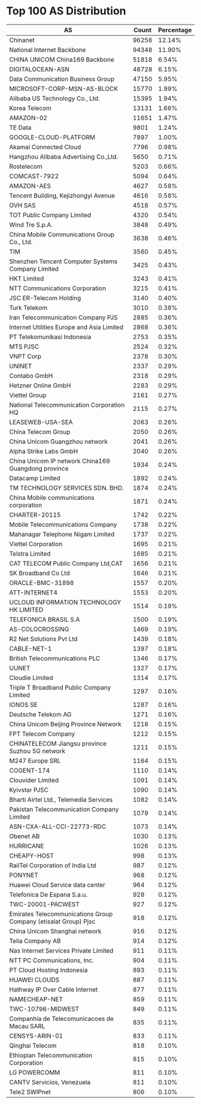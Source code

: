 # Top 100 AS Distribution
| AS | Count | Percentage |
|----|----|----|
| Chinanet | 96256 | 12.14% |
| National Internet Backbone | 94348 | 11.90% |
| CHINA UNICOM China169 Backbone | 51818 | 6.54% |
| DIGITALOCEAN-ASN | 48728 | 6.15% |
| Data Communication Business Group | 47150 | 5.95% |
| MICROSOFT-CORP-MSN-AS-BLOCK | 15770 | 1.99% |
| Alibaba US Technology Co., Ltd. | 15395 | 1.94% |
| Korea Telecom | 13131 | 1.66% |
| AMAZON-02 | 11651 | 1.47% |
| TE Data | 9801 | 1.24% |
| GOOGLE-CLOUD-PLATFORM | 7897 | 1.00% |
| Akamai Connected Cloud | 7796 | 0.98% |
| Hangzhou Alibaba Advertising Co.,Ltd. | 5650 | 0.71% |
| Rostelecom | 5203 | 0.66% |
| COMCAST-7922 | 5094 | 0.64% |
| AMAZON-AES | 4627 | 0.58% |
| Tencent Building, Kejizhongyi Avenue | 4616 | 0.58% |
| OVH SAS | 4518 | 0.57% |
| TOT Public Company Limited | 4320 | 0.54% |
| Wind Tre S.p.A. | 3848 | 0.49% |
| China Mobile Communications Group Co., Ltd. | 3638 | 0.46% |
| TIM | 3560 | 0.45% |
| Shenzhen Tencent Computer Systems Company Limited | 3425 | 0.43% |
| HKT Limited | 3243 | 0.41% |
| NTT Communications Corporation | 3215 | 0.41% |
| JSC ER-Telecom Holding | 3140 | 0.40% |
| Turk Telekom | 3010 | 0.38% |
| Iran Telecommunication Company PJS | 2885 | 0.36% |
| Internet Utilities Europe and Asia Limited | 2868 | 0.36% |
| PT Telekomunikasi Indonesia | 2753 | 0.35% |
| MTS PJSC | 2524 | 0.32% |
| VNPT Corp | 2378 | 0.30% |
| UNINET | 2337 | 0.29% |
| Contabo GmbH | 2318 | 0.29% |
| Hetzner Online GmbH | 2283 | 0.29% |
| Viettel Group | 2161 | 0.27% |
| National Telecommunication Corporation HQ | 2115 | 0.27% |
| LEASEWEB-USA-SEA | 2063 | 0.26% |
| China Telecom Group | 2050 | 0.26% |
| China Unicom Guangzhou network | 2041 | 0.26% |
| Alpha Strike Labs GmbH | 2040 | 0.26% |
| China Unicom IP network China169 Guangdong province | 1934 | 0.24% |
| Datacamp Limited | 1892 | 0.24% |
| TM TECHNOLOGY SERVICES SDN. BHD. | 1874 | 0.24% |
| China Mobile communications corporation | 1871 | 0.24% |
| CHARTER-20115 | 1742 | 0.22% |
| Mobile Telecommunications Company | 1738 | 0.22% |
| Mahanagar Telephone Nigam Limited | 1737 | 0.22% |
| Viettel Corporation | 1695 | 0.21% |
| Telstra Limited | 1685 | 0.21% |
| CAT TELECOM Public Company Ltd,CAT | 1656 | 0.21% |
| SK Broadband Co Ltd | 1646 | 0.21% |
| ORACLE-BMC-31898 | 1557 | 0.20% |
| ATT-INTERNET4 | 1553 | 0.20% |
| UCLOUD INFORMATION TECHNOLOGY HK LIMITED | 1514 | 0.19% |
| TELEFONICA BRASIL S.A | 1500 | 0.19% |
| AS-COLOCROSSING | 1469 | 0.19% |
| R2 Net Solutions Pvt Ltd | 1439 | 0.18% |
| CABLE-NET-1 | 1397 | 0.18% |
| British Telecommunications PLC | 1346 | 0.17% |
| UUNET | 1327 | 0.17% |
| Cloudie Limited | 1314 | 0.17% |
| Triple T Broadband Public Company Limited | 1297 | 0.16% |
| IONOS SE | 1287 | 0.16% |
| Deutsche Telekom AG | 1271 | 0.16% |
| China Unicom Beijing Province Network | 1218 | 0.15% |
| FPT Telecom Company | 1212 | 0.15% |
| CHINATELECOM Jiangsu province Suzhou 5G network | 1211 | 0.15% |
| M247 Europe SRL | 1164 | 0.15% |
| COGENT-174 | 1110 | 0.14% |
| Clouvider Limited | 1091 | 0.14% |
| Kyivstar PJSC | 1090 | 0.14% |
| Bharti Airtel Ltd., Telemedia Services | 1082 | 0.14% |
| Pakistan Telecommunication Company Limited | 1079 | 0.14% |
| ASN-CXA-ALL-CCI-22773-RDC | 1073 | 0.14% |
| Obenet AB | 1030 | 0.13% |
| HURRICANE | 1026 | 0.13% |
| CHEAPY-HOST | 998 | 0.13% |
| RailTel Corporation of India Ltd | 987 | 0.12% |
| PONYNET | 968 | 0.12% |
| Huawei Cloud Service data center | 964 | 0.12% |
| Telefonica De Espana S.a.u. | 928 | 0.12% |
| TWC-20001-PACWEST | 927 | 0.12% |
| Emirates Telecommunications Group Company (etisalat Group) Pjsc | 918 | 0.12% |
| China Unicom Shanghai network | 916 | 0.12% |
| Telia Company AB | 914 | 0.12% |
| Nas Internet Services Private Limited | 911 | 0.11% |
| NTT PC Communications, Inc. | 904 | 0.11% |
| PT Cloud Hosting Indonesia | 893 | 0.11% |
| HUAWEI CLOUDS | 887 | 0.11% |
| Hathway IP Over Cable Internet | 877 | 0.11% |
| NAMECHEAP-NET | 859 | 0.11% |
| TWC-10796-MIDWEST | 849 | 0.11% |
| Companhia de Telecomunicacoes de Macau SARL | 835 | 0.11% |
| CENSYS-ARIN-01 | 833 | 0.11% |
| Qinghai Telecom | 818 | 0.10% |
| Ethiopian Telecommunication Corporation | 815 | 0.10% |
| LG POWERCOMM | 811 | 0.10% |
| CANTV Servicios, Venezuela | 811 | 0.10% |
| Tele2 SWIPnet | 806 | 0.10% |
